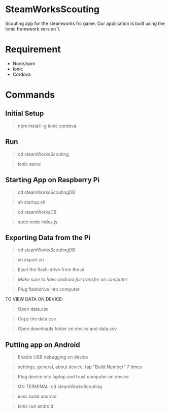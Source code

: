 # SteamWorksScouting
Scouting app for the steamworks frc game. Our application is built using the Ionic framework version 1.

# Requirement 
* Node/npm
* Ionic
* Cordova

# Commands
## Initial Setup
> npm install -g ionic cordova

## Run
> cd steamWorksScouting

> ionic serve

## Starting App on Raspberry Pi
> cd steamWorksScoutingDB

> sh startup.sh

>cd steamWorksDB

> sudo node index.js

## Exporting Data from the Pi
> cd steamWorksScoutingDB

> sh export.sh

> Eject the flash-drive from the pi

> *Make sure to have android file transfer on computer*

> Plug flashdrive into computer 

TO VIEW DATA ON DEVICE:

> Open data.csv

> Copy the data.csv

> Open downloads folder on device and data.csv

## Putting app on Android
> Enable USB debugging on device

> settings, general, about device, tap "Build Number" 7 times

> Plug device into laptop and trust computer on device

> ON TERMINAL:
> cd steamWorksScouting

> ionic build android

> ionic run android